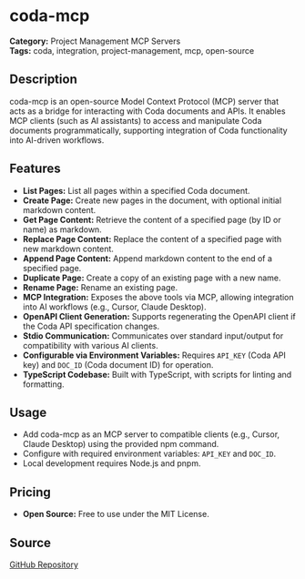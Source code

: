 # coda-mcp

**Category:** Project Management MCP Servers  
**Tags:** coda, integration, project-management, mcp, open-source

## Description
coda-mcp is an open-source Model Context Protocol (MCP) server that acts as a bridge for interacting with Coda documents and APIs. It enables MCP clients (such as AI assistants) to access and manipulate Coda documents programmatically, supporting integration of Coda functionality into AI-driven workflows.

## Features
- **List Pages:** List all pages within a specified Coda document.
- **Create Page:** Create new pages in the document, with optional initial markdown content.
- **Get Page Content:** Retrieve the content of a specified page (by ID or name) as markdown.
- **Replace Page Content:** Replace the content of a specified page with new markdown content.
- **Append Page Content:** Append markdown content to the end of a specified page.
- **Duplicate Page:** Create a copy of an existing page with a new name.
- **Rename Page:** Rename an existing page.
- **MCP Integration:** Exposes the above tools via MCP, allowing integration into AI workflows (e.g., Cursor, Claude Desktop).
- **OpenAPI Client Generation:** Supports regenerating the OpenAPI client if the Coda API specification changes.
- **Stdio Communication:** Communicates over standard input/output for compatibility with various AI clients.
- **Configurable via Environment Variables:** Requires `API_KEY` (Coda API key) and `DOC_ID` (Coda document ID) for operation.
- **TypeScript Codebase:** Built with TypeScript, with scripts for linting and formatting.

## Usage
- Add coda-mcp as an MCP server to compatible clients (e.g., Cursor, Claude Desktop) using the provided npm command.
- Configure with required environment variables: `API_KEY` and `DOC_ID`.
- Local development requires Node.js and pnpm.

## Pricing
- **Open Source:** Free to use under the MIT License.

## Source
[GitHub Repository](https://github.com/orellazri/coda-mcp)
